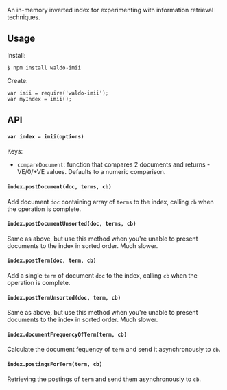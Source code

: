 An in-memory inverted index for experimenting with information retrieval techniques.

## Usage

Install:

    $ npm install waldo-imii

Create:

    var imii = require('waldo-imii');
    var myIndex = imii();

## API

#### `var index = imii(options)`

Keys:

  * `compareDocument`: function that compares 2 documents and returns -VE/0/+VE values. Defaults to a numeric comparison.

#### `index.postDocument(doc, terms, cb)`

Add document `doc` containing array of `terms` to the index, calling `cb` when the operation is complete.

#### `index.postDocumentUnsorted(doc, terms, cb)`

Same as above, but use this method when you're unable to present documents to the index in sorted order. Much slower.

#### `index.postTerm(doc, term, cb)`

Add a single `term` of document `doc` to the index, calling `cb` when the operation is complete.

#### `index.postTermUnsorted(doc, term, cb)`

Same as above, but use this method when you're unable to present documents to the index in sorted order. Much slower.

#### `index.documentFrequencyOfTerm(term, cb)`

Calculate the document fequency of `term` and send it asynchronously to `cb`.

#### `index.postingsForTerm(term, cb)`

Retrieving the postings of `term` and send them asynchronously to `cb`.